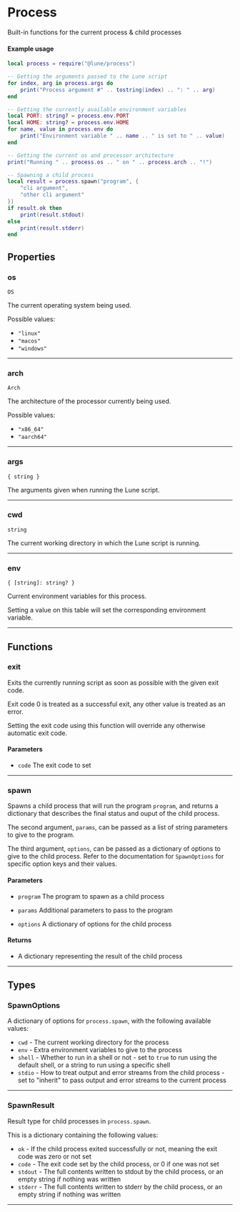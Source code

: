 # Process

Built-in functions for the current process & child processes

#### Example usage

```lua
local process = require("@lune/process")

-- Getting the arguments passed to the Lune script
for index, arg in process.args do
	print("Process argument #" .. tostring(index) .. ": " .. arg)
end

-- Getting the currently available environment variables
local PORT: string? = process.env.PORT
local HOME: string? = process.env.HOME
for name, value in process.env do
	print("Environment variable " .. name .. " is set to " .. value)
end

-- Getting the current os and processor architecture
print("Running " .. process.os .. " on " .. process.arch .. "!")

-- Spawning a child process
local result = process.spawn("program", {
	"cli argument",
	"other cli argument"
})
if result.ok then
	print(result.stdout)
else
	print(result.stderr)
end
```

## Properties

### os

`OS`

The current operating system being used.

Possible values:

-   `"linux"`
-   `"macos"`
-   `"windows"`

---

### arch

`Arch`

The architecture of the processor currently being used.

Possible values:

-   `"x86_64"`
-   `"aarch64"`

---

### args

`{ string }`

The arguments given when running the Lune script.

---

### cwd

`string`

The current working directory in which the Lune script is running.

---

### env

`{ [string]: string? }`

Current environment variables for this process.

Setting a value on this table will set the corresponding environment variable.

---

## Functions

### exit

Exits the currently running script as soon as possible with the given exit code.

Exit code 0 is treated as a successful exit, any other value is treated as an error.

Setting the exit code using this function will override any otherwise automatic exit code.

#### Parameters

-   `code` The exit code to set

---

### spawn

Spawns a child process that will run the program `program`, and returns a dictionary that describes
the final status and ouput of the child process.

The second argument, `params`, can be passed as a list of string parameters to give to the program.

The third argument, `options`, can be passed as a dictionary of options to give to the child
process. Refer to the documentation for `SpawnOptions` for specific option keys and their values.

#### Parameters

-   `program` The program to spawn as a child process

-   `params` Additional parameters to pass to the program

-   `options` A dictionary of options for the child process

#### Returns

-   A dictionary representing the result of the child process

---

## Types

### SpawnOptions

A dictionary of options for `process.spawn`, with the following available values:

-   `cwd` - The current working directory for the process
-   `env` - Extra environment variables to give to the process
-   `shell` - Whether to run in a shell or not - set to `true` to run using the default shell, or a
    string to run using a specific shell
-   `stdio` - How to treat output and error streams from the child process - set to "inherit" to
    pass output and error streams to the current process

---

### SpawnResult

Result type for child processes in `process.spawn`.

This is a dictionary containing the following values:

-   `ok` - If the child process exited successfully or not, meaning the exit code was zero or not
    set
-   `code` - The exit code set by the child process, or 0 if one was not set
-   `stdout` - The full contents written to stdout by the child process, or an empty string if
    nothing was written
-   `stderr` - The full contents written to stderr by the child process, or an empty string if
    nothing was written

---
